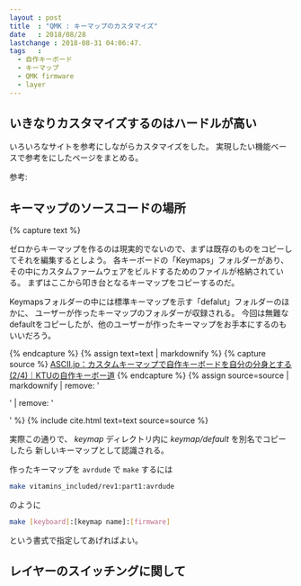 ```yaml
---
layout : post
title  : "QMK : キーマップのカスタマイズ"
date   : 2018/08/28
lastchange : 2018-08-31 04:06:47.
tags   :
  - 自作キーボード
  - キーマップ
  - QMK firmware
  - layer
---
```


## いきなりカスタマイズするのはハードルが高い

いろいろなサイトを参考にしながらカスタマイズをした。
実現したい機能ベースで参考をにしたページをまとめる。

参考:


## キーマップのソースコードの場所

{% capture text %}

ゼロからキーマップを作るのは現実的でないので、まずは既存のものをコピーしてそれを編集するとしよう。
各キーボードの「Keymaps」フォルダーがあり、
その中にカスタムファームウェアをビルドするためのファイルが格納されている。
まずはここから叩き台となるキーマップをコピーするのだ。

Keymapsフォルダーの中には標準キーマップを示す「defalut」フォルダーのほかに、
ユーザーが作ったキーマップのフォルダーが収録される。
今回は無難なdefaultをコピーしたが、他のユーザーが作ったキーマップをお手本にするのもいいだろう。 

{% endcapture %}
{% assign text=text | markdownify %}
{% capture source %}
[ASCII.jp：カスタムキーマップで自作キーボードを自分の分身とする (2/4)｜KTUの自作キーボー道](http://ascii.jp/elem/000/001/645/1645504/index-2.html)
{% endcapture %}
{% assign source=source | markdownify | remove: '<p>' | remove: '</p>' %}
{% include cite.html text=text source=source %}


実際この通りで、 _keymap_ ディレクトリ内に _keymap/default_ を別名でコピーしたら
新しいキーマップとして認識される。

作ったキーマップを `avrdude` で `make` するには

```sh
make vitamins_included/rev1:part1:avrdude
```

のように

```sh
make [keyboard]:[keymap name]:[firmware]
```

という書式で指定してあげればよい。


## レイヤーのスイッチングに関して


